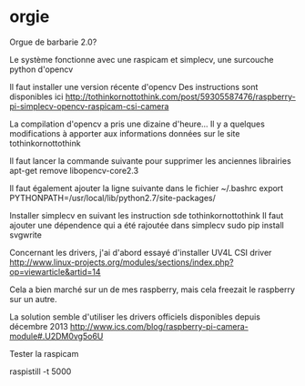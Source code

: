 orgie
=====

Orgue de barbarie 2.0?

Le système fonctionne avec une raspicam et simplecv, une surcouche python d'opencv

Il faut installer une version récente d'opencv
Des instructions sont disponibles ici http://tothinkornottothink.com/post/59305587476/raspberry-pi-simplecv-opencv-raspicam-csi-camera

La compilation d'opencv a pris une dizaine d'heure...
Il y a quelques modifications à apporter aux informations données sur le site tothinkornottothink

Il faut lancer la commande suivante pour supprimer les anciennes librairies
apt-get remove libopencv-core2.3

Il faut également ajouter la ligne suivante dans le fichier ~/.bashrc
export PYTHONPATH=/usr/local/lib/python2.7/site-packages/

Installer simplecv en suivant les instruction sde tothinkornottothink
Il faut ajouter une dépendence qui a été rajoutée dans simplecv
sudo pip install svgwrite

Concernant les drivers, j'ai d'abord essayé d'installer UV4L CSI driver http://www.linux-projects.org/modules/sections/index.php?op=viewarticle&artid=14  

Cela a bien marché sur un de mes raspberry, mais cela freezait le raspberry sur un autre.

La solution semble d'utiliser les drivers officiels disponibles depuis décembre 2013 http://www.ics.com/blog/raspberry-pi-camera-module#.U2DM0vg5o6U

Tester la raspicam

raspistill -t 5000




